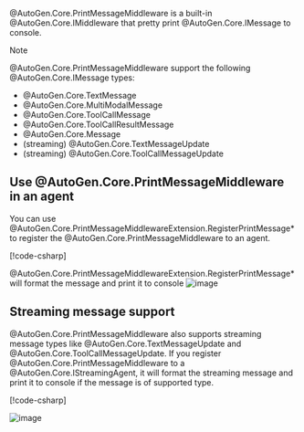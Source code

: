 @AutoGen.Core.PrintMessageMiddleware is a built-in @AutoGen.Core.IMiddleware that pretty print @AutoGen.Core.IMessage to console.

> [!NOTE]
> @AutoGen.Core.PrintMessageMiddleware support the following @AutoGen.Core.IMessage types:
> - @AutoGen.Core.TextMessage
> - @AutoGen.Core.MultiModalMessage
> - @AutoGen.Core.ToolCallMessage
> - @AutoGen.Core.ToolCallResultMessage
> - @AutoGen.Core.Message
> - (streaming) @AutoGen.Core.TextMessageUpdate
> - (streaming) @AutoGen.Core.ToolCallMessageUpdate

## Use @AutoGen.Core.PrintMessageMiddleware in an agent
You can use @AutoGen.Core.PrintMessageMiddlewareExtension.RegisterPrintMessage* to register the @AutoGen.Core.PrintMessageMiddleware to an agent.

[!code-csharp[](../../sample/AutoGen.BasicSamples/CodeSnippet/PrintMessageMiddlewareCodeSnippet.cs?name=PrintMessageMiddleware)]

@AutoGen.Core.PrintMessageMiddlewareExtension.RegisterPrintMessage* will format the message and print it to console
![image](../images/articles/PrintMessageMiddleware/printMessage.png)

## Streaming message support

@AutoGen.Core.PrintMessageMiddleware also supports streaming message types like @AutoGen.Core.TextMessageUpdate and @AutoGen.Core.ToolCallMessageUpdate. If you register @AutoGen.Core.PrintMessageMiddleware to a @AutoGen.Core.IStreamingAgent, it will format the streaming message and print it to console if the message is of supported type.

[!code-csharp[](../../sample/AutoGen.BasicSamples/CodeSnippet/PrintMessageMiddlewareCodeSnippet.cs?name=print_message_streaming)]

![image](../images/articles/PrintMessageMiddleware/streamingoutput.gif)
